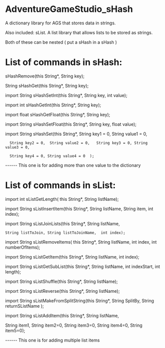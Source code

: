 # AdventureGameStudio_sHash

A dictionary library for AGS that stores data in strings.

Also included: sList. A list library that allows lists to be stored as strings. 

Both of these can be nested ( put a sHash in a sHash )

# List of commands in sHash:
sHashRemove(this String*,  String key); 

String sHashGet(this String*,  String key);

import String sHashSetInt(this String*,  String key, int value);

import int sHashGetInt(this String*,  String key);

import float sHashGetFloat(this String*,  String key);

import String sHashSetFloat(this String*,  String key, float value);

import String sHashSet(this String*,  String key1 = 0, String value1 = 0, 

      String key2 = 0,  String value2 = 0,   String key3 = 0, String value3 = 0, 
      
      String key4 = 0, String value4 = 0  );
      
------ This one is for adding more than one  value to the dictionary

# List of commands in sList:
import int sListGetLength(  this String*,  String listName);

import String sListInsertItem(this String*,  String listName, String item,  int index);

import String sListJoinLists(this String*, String listName, 

    String listToJoin, String listToJoinName,  int index);
    
import String sListRemoveItems(  this String*,  String listName, int index,  int numberOfItems);

import String sListGetItem(this String*,  String listName,  int index);

import String sListGetSubList(this String*,  String listName,  int indexStart, int length);

import String sListShuffle(this String*, String listName);

import String sListReverse(this String*, String listName);

import String sListMakeFromSplitString(this String*,  String SplitBy, String returnSListName );

import String sListAddItem(this String*,  String listName, 

  String item1, String item2=0, String item3=0, String item4=0, String item5=0);
  
------ This one is for adding multiple list items
 
